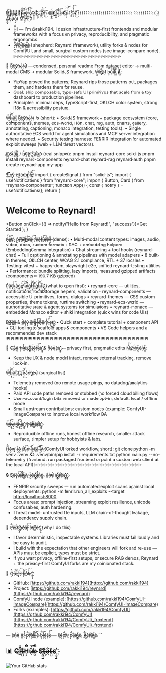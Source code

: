 H҉̷̡͇̮̩͔̀̄͠ͅ⎔̴̡͔̦͇͇̋͌t̷̸̲̟̻̽͂͠ͅh̷̶̖̫͎̆̓̚͜͝ȩ̸̢̜̮͋̐͜͠ŗ̵͖̈́̀̎͜͝e̸̷̻̔̏͠⎔̷̧͍̟͇͇̓👋҈̃͏͏̷̛͎̦̱̲ͅ, Į̸̛̳̯̑͗ͅ'̴̟͉̟͋̈́̚͝m̵̞̪̎͜͠ @̷̡̛̮͇̭̳̈́̓⦿̸̡̻̺͈̳̓r̴̡̻̺̀͆͠ą̵͕̤̓̏̚͝k̵̝̀͗͠⦿̵̡̭̯̱̑́̓͝k̶̡̭̯̱̑́̓͝i̶̠̒̈́͆͝1̵̢̲̼̍͘̚9̵͓̰̱̐̈́̌̔͝4̸̗̞̎͜͠
⌇⌇⌇⌇⌇⌇⌇⌇⌇⌇⌇⌇⌇⌇⌇⌇⌇⌇⌇⌇⌇⌇⌇⌇⌇⌇⌇⌇⌇⌇⌇⌇⌇⌇⌇⌇
◯̴̛̖̠̖͖͑̓  Á̵̻̱͇̟̋̓b̷̘̣̀͒̚͝o̸̖̾̓͠͝ů̴̹̰̘͌̓t  M̶̲̓̔͠è̷̛̜̤͌ͅ  ◯̵̛̍̋̕
* H̴͉̙̿̂i — I'm @rakki194. I design infrastructure-first frontends and modular frameworks with a focus on privacy, reproducibility, and pragmatic ergonomics.
* P̷̛͙̿́r̶̦̽͗ơ̴̤͌̽j̴̫̾̚e̵̛̼͊c̶̨͍͜t̶̳̿s̷̮̽ I shepherd: Reynard (framework), utility forks & nodes for ComfyUI, and small, surgical custom nodes (see image-compare node).
⌲⌲⌲⌲⌲⌲⌲⌲⌲⌲⌲⌲⌲⌲⌲⌲⌲⌲⌲⌲⌲⌲⌲⌲⌲⌲⌲⌲⌲⌲⌲⌲

🦊  R̸͎̅ẹ̵̢̀ỹ̸̰̠ǹ̴̜a̴̘̓͜r̶̞̊d̴̖̍ — condensed, personal readme
From dataset editor → multi-modal CMS → modular SolidJS framework.
W̵̢̲̼̍͘̚h҉̷͉̙̿̂y̸̬̓҉ I b̴̰͓̿̄ů̶̖́͠i̴̠̐̍l̵̛̩͉̐͝t̶̪̺͊ i̸̖̓t̶̪̺͊:
- YipYap proved the patterns; Reynard rips those patterns out, packages them, and hardens them for reuse.
- Goal: ship composable, type-safe UI primitives that scale from a toy dashboard to production pipelines.
- Principles: minimal deps, TypeScript-first, OKLCH color system, strong i18n & accessibility posture.

W̶͐͛͜h̷̶̖̫͎̆̓̚͜͝a̶̭̐t̵̰̾̕ R̸͎̅ẹ̵̢̀ỹ̸̰̠ǹ̴̜a̴̘̓͜r̶̞̊d̴̖̍ *is* (short):
  • SolidJS framework + package ecosystem (core, components, themes, ecs-world, i18n, chat, rag, auth, charts, gallery, annotating, captioning, monaco integration, testing tools).
  • Single authoritative ECS world for agent simulations and MCP server integration where needed.
  • Security testing harness: FENRIR integration for automated exploit sweeps (web + LLM threat vectors).

I҉̬̲̍n̷̮͎̾s̴̖̽̚ẗ̴̝́ă̵͚̇l̶̻̅̅l̸̮͍̊ / b̸̩̑̉o̴̢̬͝o̸͚̔t̶̹̯͊s̶̹̳̿t̴̜̑r̸̹̈́a̶̛͖p̶̝̓ (real snippet):
  pnpm install reynard-core solid-js
  pnpm install reynard-components reynard-chat reynard-rag reynard-auth
  pnpm create reynard-app my-app

T̵̻͠i̶̻̅n̸̖̗̍y̶͎͗ e̵̙̽x̵̤̺̄a̶̱͂m̴̬̣̏̕p̶̺͒͝l̷̩͝e̸̷̻̔̏͠:
  import { createSignal } from "solid-js";
  import { useNotifications } from "reynard-core";
  import { Button, Card } from "reynard-components";
  function App() {
    const { notify } = useNotifications();
    return (
      <Card padding="lg">
        <h1>Welcome to Reynard!</h1>
        <Button onClick={() => notify("Hello from Reynard!", "success")}>Get Started</Button>
      </Card>
    );
  }

K̵̝̀͗͠e̸̷̻̔̏͠y̸̬̓҉, p̴̺͗r̵̭̐̚a̶̭̐c̶̢̟̏t̸̪̓i̷̺̋̽c̶̣̄̿a̶̱͂l̵̛̩͉̐͝ f̴̢̀͒e̵̙̽a̶̭̐t̵̰̾̕ů̶̖́͠r̸̹̈́e̵̙̽s̶̹̳̿ (dense):
  • Multi-modal content types: images, audio, video, docs, custom formats
  • RAG + embedding helpers (EmbeddingGemma integration)
  • Chat streaming + tool hooks (reynard-chat)
  • Full captioning & annotating pipelines with model adapters
  • 8 built-in themes, OKLCH center, WCAG 2.1 compliance, RTL + 37 locales
  • Testing: vitest + happy-dom, playwright e2e, unified reynard-testing utilities
  • Performance: bundle splitting, lazy imports, measured gzipped artifacts (components ≈ 190.7 KB gzipped)

P̶̝̓a̶̭̐c̶̢̟̏k̵̝̀͗͠a̶̭̐g̵̰̀e̸̷̻̔̏͠ h̷̶̖̫͎̆̓̚͜͝i̷̺̋̽g̵̰̀h̷̶̖̫͎̆̓̚͜͝l̵̛̩͉̐͝i̷̺̋̽g̵̰̀h̷̶̖̫͎̆̓̚͜͝t̵̰̾̕s҉̛̞̳̘̱ (what to open first):
  • reynard-core — utilities, notifications, localStorage helpers, validation
  • reynard-components — accessible UI primitives, forms, dialogs
  • reynard-themes — CSS custom properties, theme tokens, runtime switching
  • reynard-ecs-world — authoritative state & agent systems for simulations
  • reynard-monaco — embedded Monaco editor + shiki integration (quick wins for code UIs)

D҉̮̾o̶͔͝c̶̛͖s̵̲̑ & d̵̲͑ȩ̷̟̽v̵̜̙͑ e̵̛̼͊r̶̦̽͗g̶̳̿o̶̧͙̊̽͠ͅn̶̡̅̌o̶̟̎m̵̢̠̒̓i̷̡̓̈́͝c̶̨͍͜s҉̛̞̳̘̱:
  • Quick start + complete tutorial + component API
  • CLI tooling to scaffold apps & components
  • VS Code helpers and a recommended dev stack
⌘⌘⌘⌘⌘⌘⌘⌘⌘⌘⌘⌘⌘⌘⌘⌘⌘⌘⌘⌘⌘⌘⌘⌘⌘⌘⌘⌘⌘⌘⌘⌘⌘

🐺  C҉̥a̶̭̐o̴̪̝̽m̴̬̣̏̕f̴̢̀͒y̸̬̓҉U҉̴̝̳̠̓̃I҉̬̲̍ f̴̢̀͒o̴̪̝̽r̸̹̈́k̵̝̀͗͠s҉̛̞̳̘̱ & n̶̡̅̌o̶̟̎d̴̖̍e̵̙̽s҉̛̞̳̘̱ — privacy first, pragmatic edits
M̶̲̓̔͠y̸̬̓҉ i̸̖̓n̶̗̾̕t̶̪̺͊e̵̙̽n̶̗̾̕t̶̪̺͊:
- Keep the UX & node model intact, remove external tracking, remove lock-in.

W̶͐͛͜h̷̶̖̫͎̆̓̚͜͝a̶̭̐t̵̰̾̕ I҉̬̲̍ c̶̢̟̏h̷̶̖̫͎̆̓̚͜͝a̶̭̐n̶̗̾̕g̵̰̀e̵̙̽d̴̖̍ (surgical list):
- Telemetry removed (no remote usage pings, no datadog/analytics hooks)
- Paid API code paths removed or stubbed (no forced cloud billing flows)
- User-account/login bits removed or made opt-in; default: local / offline mode
- Small upstream contributions: custom nodes (example: ComfyUI-ImageCompare) to improve local workflow QA

W̶͐͛͜h̷̶̖̫͎̆̓̚͜͝y̸̬̓҉ t̶̪̺͊h̷̶̖̫͎̆̓̚͜͝i̷̺̋̽s҉̛̞̳̘̱ m̴̬̣̏̕a̶̭̐t̵̰̾̕t̶̪̺͊e̵̙̽r̸̹̈́s҉̛̞̳̘̱:
- Reproducible offline runs, honest offline research, smaller attack surface, simpler setup for hobbyists & labs.

H̴͉̙̿̂o̴̪̝̽w̸̛͎͉ t̶̪̺͊o̴̪̝̽ r̸̹̈́ů̶̖́͠n̶̗̾̕ l̵̛̩͉̐͝o̴̪̝̽c̶̢̟̏a̶̭̐l̵̛̩͉̐͝l̵̛̩͉̐͝y̸̬̓҉ (ComfyUI forked workflow, short):
  git clone <your-fork>
  python -m venv .venv && .venv/bin/pip install -r requirements.txt
  python main.py --no-telemetry
  (frontend: run packaged frontend or point a custom web client at the local API)
⌲⌲⌲⌲⌲⌲⌲⌲⌲⌲⌲⌲⌲⌲⌲⌲⌲⌲⌲⌲⌲⌲⌲⌲⌲⌲⌲⌲⌲⌲⌲⌲

🔒 S҉̥e̵̙̽c̶̢̟̏ů̶̖́͠r̸̹̈́i̷̺̋̽t̶̪̺͊y̸̬̓҉, t̶̪̺͊e̵̙̽s҉̛̞̳̘̱t̶̪̺͊i̷̺̋̽n̶̗̾̕g̵̰̀, a̶̭̐n̶̗̾̕d̴̖̍ s҉̛̞̳̘̱t̶̪̺͊r̸̹̈́e̵̙̽s҉̛̞̳̘̱s҉̛̞̳̘̱
- FENRIR security sweeps — run automated exploit scans against local deployments:
python -m fenrir.run\_all\_exploits --target [http://localhost:8000](http://localhost:8000)
- Focus areas: prompt injection, streaming exploit resilience, unicode confusables, auth hardening.
- Threat model: untrusted file inputs, LLM chain-of-thought leakage, dependency supply chain.

🧭 P̷̛͙̿́e̵̙̽r̸̹̈́s҉̛̞̳̘̱o̴̪̝̽n̶̗̾̕a̶̭̐l̵̛̩͉̐͝ n̶̗̾̕o̴̪̝̽t̶̪̺͊e̵̙̽s҉̛̞̳̘̱ (why I do this)
- I favor deterministic, inspectable systems. Libraries must fail loudly and be easy to audit.
- I build with the expectation that other engineers will fork and re-use — APIs must be explicit, types must be strict.
- If you want privacy, offline-first setups, or secure RAG demos, Reynard + the privacy-first ComfyUI forks are my opinionated stack.

🔗 Q̶̟̈́̽ů̶̖́͠i̷̺̋̽c̶̢̟̏k̵̝̀͗͠ l̵̛̩͉̐͝i̷̺̋̽n̶̗̾̕k̵̝̀͗͠s҉̛̞̳̘̱
- GitHub: [https://github.com/rakki194](https://github.com/rakki194)
- Project: [https://github.com/rakki194/reynard](https://github.com/rakki194/reynard)
- ComfyUI node (example): [https://github.com/rakki194/ComfyUI-ImageCompare](https://github.com/rakki194/ComfyUI-ImageCompare)
- Forks (examples): [https://github.com/rakki194/ComfyUI](https://github.com/rakki194/ComfyUI)
[https://github.com/rakki194/ComfyUI\_frontend](https://github.com/rakki194/ComfyUI\_frontend)

— e̵̙̽n̶̗̾̕d̴̖̍ o̴̪̝̽f̴̢̀͒ p̷̛͙̿́r̸̹̈́o̴̪̝̽f̴̢̀͒i̷̺̋̽l̵̛̩͉̐͝e̵̙̽ b̴̰͓̿̄l̵̛̩͉̐͝o̴̪̝̽c̶̢̟̏k̵̝̀͗͠ — c̶̢̟̏o̴̪̝̽p̷̛͙̿́y̸̬̓҉, p̷̛͙̿́a̶̭̐s҉̛̞̳̘̱t̶̪̺͊e̵̙̽, i̷̺̋̽t̶̪̺͊e̵̙̽r̸̹̈́a̶̭̐t̶̪̺͊e̵̙̽.\`\`\`

## 📊 G҉̰̀i̷̺̋̽t̶̪̺͊H̴͉̙̿̂ů̶̖́͠b̴̰͓̿̄ S҉̛̞̳̘̱t̶̪̺͊a̶̭̐t̶̪̺͊s҉̛̞̳̘̱
![Your GitHub stats](https://github-readme-stats.vercel.app/api?username=rakki194&show_icons=true)

